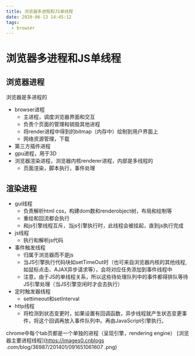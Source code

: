 ```yaml
---
title: 浏览器多进程和JS单线程
date: 2020-06-13 14:45:12
tags:
  - browser
---
```

# 浏览器多进程和JS单线程
## 浏览器进程
浏览器是多进程的
  - browser进程
    - 主进程，调度浏览器界面和交互
    - 负责个页面的管理和销毁其他进程
    - 将render进程中得到的bitmap（内存中）绘制到用户界面上
    - 网络资源管理，下载
  - 第三方插件进程
  - gpu进程，用于3D
  - 浏览器渲染进程，浏览器内核renderer进程，内部是多线程的
    - 页面渲染，脚本执行，事件处理
    
## 渲染进程
 - gui线程
    - 负责解析html css，构建dom数和renderobject树，布局和绘制等
    - 重绘和回流都会执行
    - 和js引擎线程互斥，当js引擎执行时，此线程会被挂起，直到js执行完成
 - js线程
    - 执行和解析js代码
 - 事件触发线程
    - 归属于浏览器而不是js
    - 当JS引擎执行代码块如setTimeOut时（也可来自浏览器内核的其他线程,如鼠标点击、AJAX异步请求等），会将对应任务添加到事件线程中
    - 注意，由于JS的单线程关系，所以这些待处理队列中的事件都得排队等待JS引擎处理（当JS引擎空闲时才会去执行）
 - 定时触发器线程
   - settimeout和setInterval
 - http线程
   - 将检测到状态变更时，如果设置有回调函数，异步线程就产生状态变更事件，将这个回调再放入事件队列中。再由JavaScript引擎执行。
 
 chrome中每个tab页都是一个单独的进程（呈现引擎，rendering engine）
 [浏览器主要进程线程](https://images0.cnblogs
 .com/blog/36987/201401/091651061607
 .png)




[](https://juejin.im/post/5a6547d0f265da3e283a1df7)
